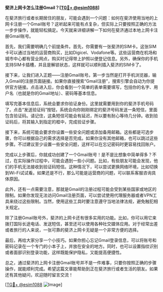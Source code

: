 **斐济上网卡怎么注册Gmail？[[TG💪+ @esim1088](https://t.me/s/esim1088)]**

在斐济旅行或者长期居住的朋友，可能会遇到一个问题：如何在斐济使用当地的上网卡注册一个Gmail账号？这听起来可能有点复杂，但实际上只要按照正确的方法一步步操作，就能轻松搞定。今天就来详细讲解一下如何在斐济通过本地上网卡注册Gmail账号。

首先，我们需要明确几个前提条件。首先，你需要有一张斐济的SIM卡。这张SIM卡可以通过当地的运营商购买，比如Digicel、Vodafone等。这些运营商在机场和城市中心都有营业网点，购买时记得带上护照以便登记信息。另外，确保你的手机支持SIM卡插槽，并且是解锁状态，这样就可以顺利插入斐济的SIM卡了。

接下来，让我们进入正题——注册Gmail账号。第一步当然是打开手机浏览器，输入Gmail的注册页面链接。如果你直接搜索“Gmail注册”，搜索引擎会自动为你提供官方链接。点击进入后，你会看到一个简单的表单需要填写，包括你的名字、用户名（也就是你的Gmail地址）、密码等基本信息。

填写完基本信息后，系统会要求你验证身份。这里就需要用到你的斐济手机号码了。点击“发送验证码”按钮，系统会向你刚刚绑定的斐济号码发送一条短信，里面包含验证码。请记住，这条短信可能会有延迟，所以要有耐心等待几分钟。收到验证码后，将其输入到指定的框中，完成验证步骤。

接下来，系统可能会要求你设置一些安全问题或添加备用邮箱。这些都是可选步骤，你可以根据自己的需求选择是否完成。如果你没有其他邮箱，也可以跳过这些步骤。不过建议至少设置一些安全问题，这样可以在忘记密码时更容易找回账户。

完成以上步骤后，你就成功创建了一个Gmail账号！是不是比想象中简单得多？不过，在实际操作过程中，可能会遇到一些小问题。比如，有些朋友可能会发现，他们的手机无法接收到验证码短信。这种情况下，可以尝试更换网络环境，比如切换到Wi-Fi试试看。如果还是不行，那么可能是运营商的问题，可以联系客服咨询具体原因。

此外，还有一点需要注意，那就是Gmail的注册过程可能会受到某些国家或地区的限制。如果你发现无法访问Gmail注册页面，可以尝试使用代理服务器或者VPN工具来绕过这些限制。当然，使用这些工具时要注意遵守当地法律法规，避免触犯相关规定。

除了注册Gmail账号外，斐济的上网卡还有很多实用的功能。比如，你可以用它来拨打国际长途电话、发送短信，甚至还可以使用各种社交媒体应用。对于经常出差或者旅行的人来说，一张可靠的斐济上网卡无疑是一个非常方便的选择。

最后，再给大家分享一个小技巧。如果你担心忘记Gmail登录信息，可以将账号和密码记录在一个专门的小本子上，并放在安全的地方。同时，也可以设置指纹识别或者面部识别登录功能，这样既能保护隐私，又能提高便捷性。

总之，通过斐济的上网卡注册Gmail账号并不是一件难事，只要你按照正确的步骤操作，就能顺利完成。希望这篇文章能帮助到正在斐济旅行或者生活的朋友。如果还有其他疑问，欢迎随时留言交流！

[[TG💪+ @esim1088](https://t.me/s/esim1088) ![Image](https://i.postimg.cc/4NQfJmqS/Snipaste-2025-05-13-00-14-12.png)]